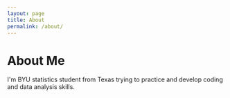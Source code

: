 ```yaml
---
layout: page
title: About
permalink: /about/
---
```


# About Me
I'm BYU statistics student from Texas trying to practice and develop coding and data analysis skills. 

